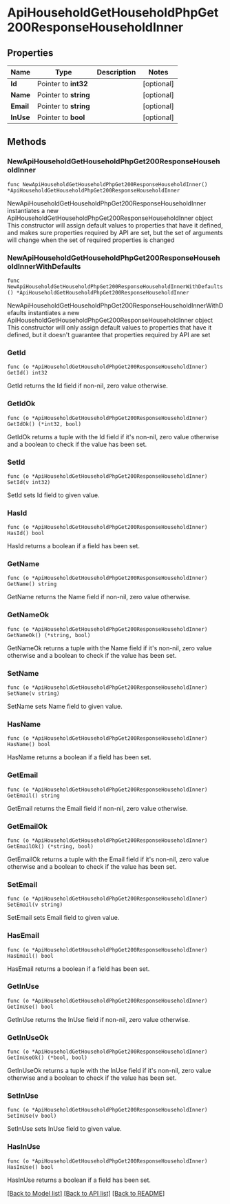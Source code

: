 # ApiHouseholdGetHouseholdPhpGet200ResponseHouseholdInner

## Properties

Name | Type | Description | Notes
------------ | ------------- | ------------- | -------------
**Id** | Pointer to **int32** |  | [optional] 
**Name** | Pointer to **string** |  | [optional] 
**Email** | Pointer to **string** |  | [optional] 
**InUse** | Pointer to **bool** |  | [optional] 

## Methods

### NewApiHouseholdGetHouseholdPhpGet200ResponseHouseholdInner

`func NewApiHouseholdGetHouseholdPhpGet200ResponseHouseholdInner() *ApiHouseholdGetHouseholdPhpGet200ResponseHouseholdInner`

NewApiHouseholdGetHouseholdPhpGet200ResponseHouseholdInner instantiates a new ApiHouseholdGetHouseholdPhpGet200ResponseHouseholdInner object
This constructor will assign default values to properties that have it defined,
and makes sure properties required by API are set, but the set of arguments
will change when the set of required properties is changed

### NewApiHouseholdGetHouseholdPhpGet200ResponseHouseholdInnerWithDefaults

`func NewApiHouseholdGetHouseholdPhpGet200ResponseHouseholdInnerWithDefaults() *ApiHouseholdGetHouseholdPhpGet200ResponseHouseholdInner`

NewApiHouseholdGetHouseholdPhpGet200ResponseHouseholdInnerWithDefaults instantiates a new ApiHouseholdGetHouseholdPhpGet200ResponseHouseholdInner object
This constructor will only assign default values to properties that have it defined,
but it doesn't guarantee that properties required by API are set

### GetId

`func (o *ApiHouseholdGetHouseholdPhpGet200ResponseHouseholdInner) GetId() int32`

GetId returns the Id field if non-nil, zero value otherwise.

### GetIdOk

`func (o *ApiHouseholdGetHouseholdPhpGet200ResponseHouseholdInner) GetIdOk() (*int32, bool)`

GetIdOk returns a tuple with the Id field if it's non-nil, zero value otherwise
and a boolean to check if the value has been set.

### SetId

`func (o *ApiHouseholdGetHouseholdPhpGet200ResponseHouseholdInner) SetId(v int32)`

SetId sets Id field to given value.

### HasId

`func (o *ApiHouseholdGetHouseholdPhpGet200ResponseHouseholdInner) HasId() bool`

HasId returns a boolean if a field has been set.

### GetName

`func (o *ApiHouseholdGetHouseholdPhpGet200ResponseHouseholdInner) GetName() string`

GetName returns the Name field if non-nil, zero value otherwise.

### GetNameOk

`func (o *ApiHouseholdGetHouseholdPhpGet200ResponseHouseholdInner) GetNameOk() (*string, bool)`

GetNameOk returns a tuple with the Name field if it's non-nil, zero value otherwise
and a boolean to check if the value has been set.

### SetName

`func (o *ApiHouseholdGetHouseholdPhpGet200ResponseHouseholdInner) SetName(v string)`

SetName sets Name field to given value.

### HasName

`func (o *ApiHouseholdGetHouseholdPhpGet200ResponseHouseholdInner) HasName() bool`

HasName returns a boolean if a field has been set.

### GetEmail

`func (o *ApiHouseholdGetHouseholdPhpGet200ResponseHouseholdInner) GetEmail() string`

GetEmail returns the Email field if non-nil, zero value otherwise.

### GetEmailOk

`func (o *ApiHouseholdGetHouseholdPhpGet200ResponseHouseholdInner) GetEmailOk() (*string, bool)`

GetEmailOk returns a tuple with the Email field if it's non-nil, zero value otherwise
and a boolean to check if the value has been set.

### SetEmail

`func (o *ApiHouseholdGetHouseholdPhpGet200ResponseHouseholdInner) SetEmail(v string)`

SetEmail sets Email field to given value.

### HasEmail

`func (o *ApiHouseholdGetHouseholdPhpGet200ResponseHouseholdInner) HasEmail() bool`

HasEmail returns a boolean if a field has been set.

### GetInUse

`func (o *ApiHouseholdGetHouseholdPhpGet200ResponseHouseholdInner) GetInUse() bool`

GetInUse returns the InUse field if non-nil, zero value otherwise.

### GetInUseOk

`func (o *ApiHouseholdGetHouseholdPhpGet200ResponseHouseholdInner) GetInUseOk() (*bool, bool)`

GetInUseOk returns a tuple with the InUse field if it's non-nil, zero value otherwise
and a boolean to check if the value has been set.

### SetInUse

`func (o *ApiHouseholdGetHouseholdPhpGet200ResponseHouseholdInner) SetInUse(v bool)`

SetInUse sets InUse field to given value.

### HasInUse

`func (o *ApiHouseholdGetHouseholdPhpGet200ResponseHouseholdInner) HasInUse() bool`

HasInUse returns a boolean if a field has been set.


[[Back to Model list]](../README.md#documentation-for-models) [[Back to API list]](../README.md#documentation-for-api-endpoints) [[Back to README]](../README.md)


